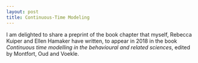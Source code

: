 ```yaml
---
layout: post
title: Continuous-Time Modeling
---
```

I am delighted to share a preprint of the book chapter that myself, Rebecca Kuiper and Ellen Hamaker have written, to appear in 2018 in the book *Continuous time modelling in the behavioural and related sciences*, edited by Montfort, Oud and Voekle. 
